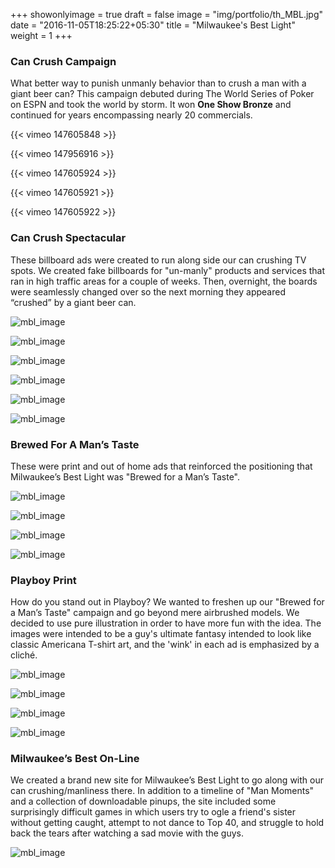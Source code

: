 +++
showonlyimage = true
draft = false
image = "img/portfolio/th_MBL.jpg"
date = "2016-11-05T18:25:22+05:30"
title = "Milwaukee's Best Light"
weight = 1
+++

### Can Crush Campaign

What better way to punish unmanly behavior than to crush a man with a giant beer can?
This campaign debuted during The World Series of Poker on ESPN and took the world by storm.
It won **One Show Bronze** and continued for years encompassing nearly 20 commercials.

{{< vimeo 147605848 >}}

{{< vimeo 147956916 >}}

{{< vimeo 147605924 >}}

{{< vimeo 147605921 >}}

{{< vimeo 147605922 >}}


### Can Crush Spectacular 

These billboard ads were created to run along side our can crushing TV spots. We created fake billboards for "un-manly" products and services that ran in high traffic areas for a couple of weeks. Then, overnight, the boards were seamlessly changed over so the next morning they appeared “crushed” by a giant beer can. 

![mbl_image](/img/portfolio_images/mbl/MBLCanCrushOOH3.jpg)

![mbl_image](/img/portfolio_images/mbl/MBLCanCrushOOH4.jpg)

![mbl_image](/img/portfolio_images/mbl/MBLCanCrushOOH1.jpg)

![mbl_image](/img/portfolio_images/mbl/MBLCanCrushOOH2.jpg)

![mbl_image](/img/portfolio_images/mbl/MBLCanCrushOOH5.jpg)

![mbl_image](/img/portfolio_images/mbl/MBLCanCrushOOH6.jpg)

### Brewed For A Man’s Taste

These were print and out of home ads that reinforced the positioning that Milwaukee’s Best Light was "Brewed for a Man’s Taste".

![mbl_image](/img/portfolio_images/mbl/MBLOOHLines1.jpg)

![mbl_image](/img/portfolio_images/mbl/MBLOOHLines2.jpg)

![mbl_image](/img/portfolio_images/mbl/MBLOOHLines3.jpg)

![mbl_image](/img/portfolio_images/mbl/MBLOOHLines5.jpg)

### Playboy Print

How do you stand out in Playboy? We wanted to freshen up our "Brewed for a Man’s Taste" campaign and go beyond mere airbrushed models. We decided to use pure illustration in order to have more fun with the idea. The images were intended to be a guy's ultimate fantasy intended to look like classic Americana T-shirt art, and the 'wink' in each ad is emphasized by a cliché.

![mbl_image](/img/portfolio_images/mbl/MBLPlayboyPrint1.jpg)

![mbl_image](/img/portfolio_images/mbl/MBLPlayboyPrint4.jpg)

![mbl_image](/img/portfolio_images/mbl/MBLPlayboyPrint3.jpg)

![mbl_image](/img/portfolio_images/mbl/MBLPlayboyPrint2.jpg)

### Milwaukee’s Best On-Line

We created a brand new site for Milwaukee’s Best Light to go along with our can crushing/manliness there. In addition to a timeline of "Man Moments" and a collection of downloadable pinups, the site included some surprisingly difficult games in which users try to ogle a friend's sister without getting caught, attempt to not dance to Top 40, and struggle to hold back the tears after watching a sad movie with the guys. 

![mbl_image](/img/portfolio_images/mbl/MBLLust4Bust1.jpg)
